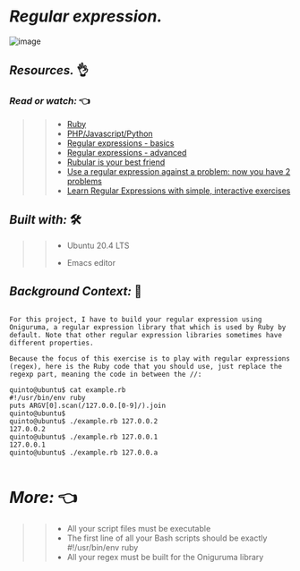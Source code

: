 # **_Regular expression._**


![image](https://user-images.githubusercontent.com/85587286/160545403-aacdeae1-0ca5-43e3-95b4-5728ef9af4f3.png)

## **_Resources._** 👌 

### **_Read or watch:_**  👈


>> * [Ruby](https://rubular.com/)
>> * [PHP/Javascript/Python](https://regex101.com/)
>> * [Regular expressions - basics](https://www.slideshare.net/neha_jain/introducing-regular-expressions)
>> * [Regular expressions - advanced](https://www.slideshare.net/neha_jain/advanced-regular-expressions-80296518)
>> * [Rubular is your best friend](https://rubular.com/)
>> * [Use a regular expression against a problem: now you have 2 problems](https://blog.codinghorror.com/regular-expressions-now-you-have-two-problems/)
>> * [Learn Regular Expressions with simple, interactive exercises](https://regexone.com/)


## **_Built with:_** 🛠️

>> * Ubuntu 20.4 LTS
>> 
>> * Emacs editor


## **_Background Context:_**  🤙

 	

~~~~

For this project, I have to build your regular expression using Oniguruma, a regular expression library that which is used by Ruby by default. Note that other regular expression libraries sometimes have different properties.

Because the focus of this exercise is to play with regular expressions (regex), here is the Ruby code that you should use, just replace the regexp part, meaning the code in between the //:

quinto@ubuntu$ cat example.rb
#!/usr/bin/env ruby
puts ARGV[0].scan(/127.0.0.[0-9]/).join
quinto@ubuntu$
quinto@ubuntu$ ./example.rb 127.0.0.2
127.0.0.2
quinto@ubuntu$ ./example.rb 127.0.0.1
127.0.0.1
quinto@ubuntu$ ./example.rb 127.0.0.a
 	

~~~~

# **_More:_**  👈

>> * All your script files must be executable
>> * The first line of all your Bash scripts should be exactly #!/usr/bin/env ruby
>> * All your regex must be built for the Oniguruma library
